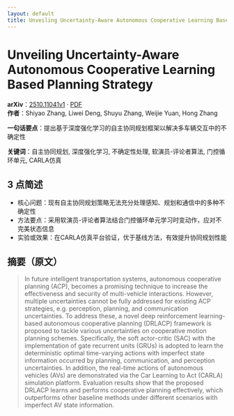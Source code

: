 ```yaml
---
layout: default
title: Unveiling Uncertainty-Aware Autonomous Cooperative Learning Based Planning Strategy
---
```


# Unveiling Uncertainty-Aware Autonomous Cooperative Learning Based Planning Strategy
**arXiv**：[2510.11041v1](https://arxiv.org/abs/2510.11041) · [PDF](https://arxiv.org/pdf/2510.11041.pdf)  
**作者**：Shiyao Zhang, Liwei Deng, Shuyu Zhang, Weijie Yuan, Hong Zhang  

**一句话要点**：提出基于深度强化学习的自主协同规划框架以解决多车辆交互中的不确定性

**关键词**：自主协同规划, 深度强化学习, 不确定性处理, 软演员-评论者算法, 门控循环单元, CARLA仿真

## 3 点简述
- 核心问题：现有自主协同规划策略无法充分处理感知、规划和通信中的多种不确定性
- 方法要点：采用软演员-评论者算法结合门控循环单元学习时变动作，应对不完美状态信息
- 实验或效果：在CARLA仿真平台验证，优于基线方法，有效提升协同规划性能

## 摘要（原文）

> In future intelligent transportation systems, autonomous cooperative planning
> (ACP), becomes a promising technique to increase the effectiveness and security
> of multi-vehicle interactions. However, multiple uncertainties cannot be fully
> addressed for existing ACP strategies, e.g. perception, planning, and
> communication uncertainties. To address these, a novel deep reinforcement
> learning-based autonomous cooperative planning (DRLACP) framework is proposed
> to tackle various uncertainties on cooperative motion planning schemes.
> Specifically, the soft actor-critic (SAC) with the implementation of gate
> recurrent units (GRUs) is adopted to learn the deterministic optimal
> time-varying actions with imperfect state information occurred by planning,
> communication, and perception uncertainties. In addition, the real-time actions
> of autonomous vehicles (AVs) are demonstrated via the Car Learning to Act
> (CARLA) simulation platform. Evaluation results show that the proposed DRLACP
> learns and performs cooperative planning effectively, which outperforms other
> baseline methods under different scenarios with imperfect AV state information.

